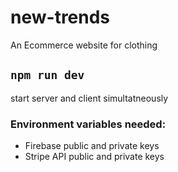 # new-trends
An Ecommerce website for clothing

## `npm run dev`
start server and client simultatneously

### Environment variables needed: 
+ Firebase public and private keys
+ Stripe API public and private keys
